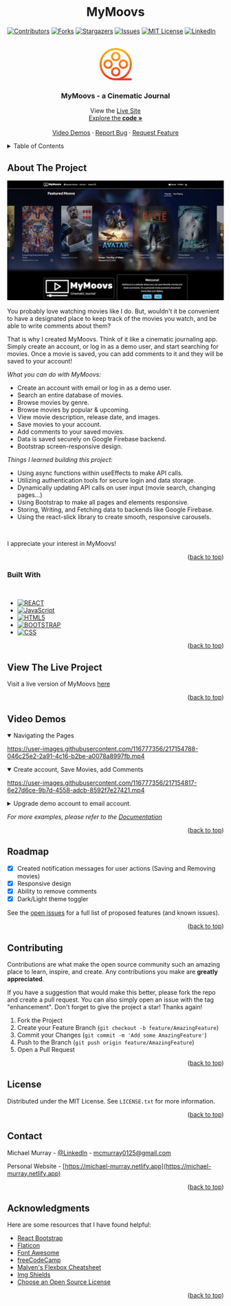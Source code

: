 <h1 align="center">MyMoovs</h1>

<!-- Improved compatibility of back to top link: See: https://github.com/othneildrew/Best-README-Template/pull/73 -->

<a name="readme-top"></a>

<!-- PROJECT SHIELDS -->
<!--
*** I'm using markdown "reference style" links for readability.
*** Reference links are enclosed in brackets [ ] instead of parentheses ( ).
*** See the bottom of this document for the declaration of the reference variables
*** for contributors-url, forks-url, etc. This is an optional, concise syntax you may use.
*** https://www.markdownguide.org/basic-syntax/#reference-style-links
-->

[![Contributors][contributors-shield]][contributors-url]
[![Forks][forks-shield]][forks-url]
[![Stargazers][stars-shield]][stars-url]
[![Issues][issues-shield]][issues-url]
[![MIT License][license-shield]][license-url]
[![LinkedIn][linkedin-shield]][linkedin-url]

<!-- PROJECT LOGO -->
<br />
<div align="center">
  <a href="https://github.com/mcmurray0125/my-moovs">
    <img src="./public/my-moovs-favicon-192.png" alt="Logo" width="75px" height="75px">
  </a>

  <h3 align="center">MyMoovs - a Cinematic Journal</h3>

  <p align="center">
    View the <a href ="https://mymoovs.netlify.app/">Live Site</a>
    <br />
    <a href="https://github.com/mcmurray0125/my-moovs">Explore the<strong> code »</strong></a>
    <br />
    <br />
    <a href="#video-demos">Video Demos</a>
    ·
    <a href="https://github.com/mcmurray0125/my-moovs/issues">Report Bug</a>
    ·
    <a href="https://github.com/mcmurray0125/my-moovs/issues">Request Feature</a>
  </p>
</div>

<!-- TABLE OF CONTENTS -->
<details>
  <summary>Table of Contents</summary>
  <ol>
    <li>
      <a href="#about-the-project">About The Project</a>
      <ul>
        <li><a href="#built-with">Built With</a></li>
      </ul>
    </li>
    <li>
      <a href="#view-the-live-project">View the Live Project</a>
      <ul>
      </ul>
    </li>
    <li><a href="#video-demos">Video Demos</a></li>
    <li><a href="#roadmap">Roadmap</a></li>
    <li><a href="#contributing">Contributing</a></li>
    <li><a href="#license">License</a></li>
    <li><a href="#contact">Contact</a></li>
    <li><a href="#acknowledgments">Acknowledgments</a></li>
  </ol>
</details>

<!-- ABOUT THE PROJECT -->

## About The Project

[![Product Name Screen Shot][product-screenshot]](https://github.com/mcmurray0125/my-moovs)

You probably love watching movies like I do. But, wouldn't it be convenient to have a designated place to keep track of the movies you watch, and be able to write comments about them?

That is why I created MyMoovs. Think of it like a cinematic journaling app. Simply create an account, or log in as a demo user, and start searching for movies. Once a movie is saved, you can add comments to it and they will be saved to your account!

_What you can do with MyMoovs:_

- Create an account with email or log in as a demo user.
- Search an entire database of movies.
- Browse movies by genre.
- Browse movies by popular & upcoming.
- View movie description, release date, and images.
- Save movies to your account.
- Add comments to your saved movies.
- Data is saved securely on Google Firebase backend.
- Bootstrap screen-responsive design.

_Things I learned building this project:_

- Using async functions within useEffects to make API calls.
- Utilizing authentication tools for secure login and data storage.
- Dynamically updating API calls on user input (movie search, changing pages...)
- Using Bootstrap to make all pages and elements responsive.
- Storing, Writing, and Fetching data to backends like Google Firebase.
- Using the react-slick library to create smooth, responsive carousels.

<br>

I appreciate your interest in MyMoovs!

<p align="right">(<a href="#readme-top">back to top</a>)</p>

### Built With

<br>

- [![REACT][react.js]][react-url]
- [![JavaScript][javascript.com]][javascript-url]
- [![HTML5][html.org]][html-url]
- [![BOOTSTRAP][bootstrap.com]][bootstrap-url]
- [![CSS][css.org]][css-url]

<p align="right">(<a href="#readme-top">back to top</a>)</p>

<!-- GETTING STARTED -->

## View The Live Project

Visit a live version of MyMoovs <a href ="https://mymoovs.netlify.app/">here</a>

<p align="right">(<a href="#readme-top">back to top</a>)</p>
<!-- USAGE EXAMPLES -->

## Video Demos

<details open>
  <summary>Navigating the Pages</summary>

https://user-images.githubusercontent.com/116777356/217154788-046c25e2-2a91-4c16-b2be-a0078a8997fb.mp4

</details>

<details open>
  <summary>Create account, Save Movies, add Comments</summary>


https://user-images.githubusercontent.com/116777356/217154817-6e27d6ce-9b7d-4558-adcb-8592f7e27421.mp4

</details>

<details>
  <summary>Upgrade demo account to email account.</summary>


https://user-images.githubusercontent.com/116777356/217154850-27ae067e-42db-4098-802e-834fce828172.mp4

</details>

_For more examples, please refer to the [Documentation](https://example.com)_

<p align="right">(<a href="#readme-top">back to top</a>)</p>

<!-- ROADMAP -->

## Roadmap

- [x] Created notification messages for user actions (Saving and Removing movies)
- [x] Responsive design
- [x] Ability to remove comments
- [x] Dark/Light theme toggler

See the [open issues](https://github.com/mcmurray0125/my-moovs/issues) for a full list of proposed features (and known issues).

<p align="right">(<a href="#readme-top">back to top</a>)</p>

<!-- CONTRIBUTING -->

## Contributing

Contributions are what make the open source community such an amazing place to learn, inspire, and create. Any contributions you make are **greatly appreciated**.

If you have a suggestion that would make this better, please fork the repo and create a pull request. You can also simply open an issue with the tag "enhancement".
Don't forget to give the project a star! Thanks again!

1. Fork the Project
2. Create your Feature Branch (`git checkout -b feature/AmazingFeature`)
3. Commit your Changes (`git commit -m 'Add some AmazingFeature'`)
4. Push to the Branch (`git push origin feature/AmazingFeature`)
5. Open a Pull Request

<p align="right">(<a href="#readme-top">back to top</a>)</p>

<!-- LICENSE -->

## License

Distributed under the MIT License. See `LICENSE.txt` for more information.

<p align="right">(<a href="#readme-top">back to top</a>)</p>

<!-- CONTACT -->

## Contact

Michael Murray - [@LinkedIn](https://www.linkedin.com/in/michaelchristophermurray/) - mcmurray0125@gmail.com

Personal Website - [https://michael-murray.netlify.app](https://michael-murray.netlify.app)

<p align="right">(<a href="#readme-top">back to top</a>)</p>

<!-- ACKNOWLEDGMENTS -->

## Acknowledgments

Here are some resources that I have found helpful:

- [React Bootstrap](https://react-bootstrap.github.io/)
- [Flaticon](https://www.flaticon.com/)
- [Font Awesome](https://fontawesome.com)
- [freeCodeCamp](https://www.youtube.com/@freecodecamp)
- [Malven's Flexbox Cheatsheet](https://flexbox.malven.co/)
- [Img Shields](https://shields.io)
- [Choose an Open Source License](https://choosealicense.com)

<p align="right">(<a href="#readme-top">back to top</a>)</p>

<!-- MARKDOWN LINKS & IMAGES -->
<!-- https://www.markdownguide.org/basic-syntax/#reference-style-links -->

[contributors-shield]: https://img.shields.io/github/contributors/mcmurray0125/my-moovs.svg?style=for-the-badge
[contributors-url]: https://github.com/mcmurray0125/my-moovs/graphs/contributors
[forks-shield]: https://img.shields.io/github/forks/mcmurray0125/my-moovs.svg?style=for-the-badge
[forks-url]: https://github.com/mcmurray0125/my-moovs/network/members
[stars-shield]: https://img.shields.io/github/stars/mcmurray0125/my-moovs.svg?style=for-the-badge
[stars-url]: https://github.com/mcmurray0125/my-moovs/stargazers
[issues-shield]: https://img.shields.io/github/issues/mcmurray0125/my-moovs.svg?style=for-the-badge
[issues-url]: https://github.com/mcmurray0125/my-moovs/issues
[license-shield]: https://img.shields.io/github/license/mcmurray0125/my-moovs.svg?style=for-the-badge
[license-url]: https://github.com/mcmurray0125/my-moovs/blob/main/LICENSE.txt
[linkedin-shield]: https://img.shields.io/badge/-LinkedIn-black.svg?style=for-the-badge&logo=linkedin&colorB=555
[linkedin-url]: https://linkedin.com/in/michaelchristophermurray
[product-screenshot]: /public/mymoovs-thumb.png
[next.js]: https://img.shields.io/badge/next.js-000000?style=for-the-badge&logo=nextdotjs&logoColor=white
[next-url]: https://nextjs.org/
[react.js]: https://img.shields.io/badge/React-20232A?style=for-the-badge&logo=react&logoColor=61DAFB
[react-url]: https://reactjs.org/
[vue.js]: https://img.shields.io/badge/Vue.js-35495E?style=for-the-badge&logo=vuedotjs&logoColor=4FC08D
[vue-url]: https://vuejs.org/
[angular.io]: https://img.shields.io/badge/Angular-DD0031?style=for-the-badge&logo=angular&logoColor=white
[angular-url]: https://angular.io/
[svelte.dev]: https://img.shields.io/badge/Svelte-4A4A55?style=for-the-badge&logo=svelte&logoColor=FF3E00
[svelte-url]: https://svelte.dev/
[laravel.com]: https://img.shields.io/badge/Laravel-FF2D20?style=for-the-badge&logo=laravel&logoColor=white
[laravel-url]: https://laravel.com
[bootstrap.com]: https://img.shields.io/badge/Bootstrap-563D7C?style=for-the-badge&logo=bootstrap&logoColor=white
[bootstrap-url]: https://getbootstrap.com
[jquery.com]: https://img.shields.io/badge/jQuery-0769AD?style=for-the-badge&logo=jquery&logoColor=white
[jquery-url]: https://jquery.com
[javascript.com]: https://img.shields.io/badge/JavaScript-F7DF1E?logo=javascript&logoColor=000&style=for-the-badge
[javascript-url]: https://javascript.com/
[html.org]: https://img.shields.io/badge/HTML5-E34F26?logo=html5&logoColor=fff&style=for-the-badge
[html-url]: https://w3.org/html/
[css.org]: https://img.shields.io/badge/CSS3-1572B6?logo=css3&logoColor=fff&style=for-the-badge
[css-url]: https://www.w3.org/Style/CSS/Overview.en.html

<!-- This README.md file contains code written by another person. View the source code of the original creator here: https://github.com/othneildrew/Best-README-Template/blob/master/LICENSE.txt -->

